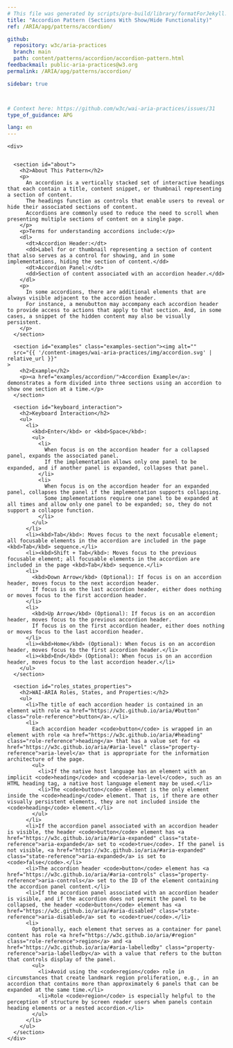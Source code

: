 ```yaml
---
# This file was generated by scripts/pre-build/library/formatForJekyll.js
title: "Accordion Pattern (Sections With Show/Hide Functionality)"
ref: /ARIA/apg/patterns/accordion/

github:
  repository: w3c/aria-practices
  branch: main
  path: content/patterns/accordion/accordion-pattern.html
feedbackmail: public-aria-practices@w3.org
permalink: /ARIA/apg/patterns/accordion/

sidebar: true



# Context here: https://github.com/w3c/wai-aria-practices/issues/31
type_of_guidance: APG

lang: en
---
```

<meta charset="UTF-8" />
<meta name="viewport" content="width=device-width, initial-scale=1.0" />
<title>Accordion Pattern</title>

<script src="{{ '/content-assets/wai-aria-practices/shared/js/highlight.pack.js' | relative_url }}"></script>
<script src="{{ '/content-assets/wai-aria-practices/shared/js/app.js' | relative_url }}"></script>



<link 
  rel="stylesheet"
  href="{{ '/content-assets/wai-aria-practices/styles.css' | relative_url }}"
>
<!-- Code highlighting styles -->
<link 
  rel="stylesheet"
  href="{{ '/content-assets/wai-aria-practices/shared/css/github.css' | relative_url }}"
>

<script>
const addBodyClass = undefined;
const enableSidebar = true;
if (addBodyClass) document.body.classList.add(addBodyClass);
if (enableSidebar) document.body.classList.add('has-sidebar');
</script>
    

<script>
    const parentPage = window.location.pathname.match(
      /\/(patterns|practices)\//
    )?.[1];
    if (parentPage) {
      const parentHref = 'a[href*="' + parentPage + '"]';
      document.querySelector(parentHref).classList.add('active');
    }
  </script>
<div>

    <div>
      

      <section id="about">
        <h2>About This Pattern</h2>
        <p>
          An accordion is a vertically stacked set of interactive headings that each contain a title, content snippet, or thumbnail representing a section of content.
          The headings function as controls that enable users to reveal or hide their associated sections of content.
          Accordions are commonly used to reduce the need to scroll when presenting multiple sections of content on a single page.
        </p>
        <p>Terms for understanding accordions include:</p>
        <dl>
          <dt>Accordion Header:</dt>
          <dd>Label for or thumbnail representing a section of content that also serves as a control for showing, and in some implementations, hiding the section of content.</dd>
          <dt>Accordion Panel:</dt>
          <dd>Section of content associated with an accordion header.</dd>
        </dl>
        <p>
          In some accordions, there are additional elements that are always visible adjacent to the accordion header.
          For instance, a menubutton may accompany each accordion header to provide access to actions that apply to that section. And, in some cases, a snippet of the hidden content may also be visually persistent.
        </p>
      </section>

      <section id="examples" class="examples-section"><img alt="" 
      src="{{ '/content-images/wai-aria-practices/img/accordion.svg' | relative_url }}"
    >
        <h2>Example</h2>
        <p><a href="examples/accordion/">Accordion Example</a>: demonstrates a form divided into three sections using an accordion to show one section at a time.</p>
      </section>

      <section id="keyboard_interaction">
        <h2>Keyboard Interaction</h2>
        <ul>
          <li>
            <kbd>Enter</kbd> or <kbd>Space</kbd>:
            <ul>
              <li>
                When focus is on the accordion header for a collapsed panel, expands the associated panel.
                If the implementation allows only one panel to be expanded, and if another panel is expanded, collapses that panel.
              </li>
              <li>
                When focus is on the accordion header for an expanded panel, collapses the panel if the implementation supports collapsing.
                Some implementations require one panel to be expanded at all times and allow only one panel to be expanded; so, they do not support a collapse function.
              </li>
            </ul>
          </li>
          <li><kbd>Tab</kbd>: Moves focus to the next focusable element; all focusable elements in the accordion are included in the page <kbd>Tab</kbd> sequence.</li>
          <li><kbd>Shift + Tab</kbd>: Moves focus to the previous focusable element; all focusable elements in the accordion are included in the page <kbd>Tab</kbd> sequence.</li>
          <li>
            <kbd>Down Arrow</kbd> (Optional): If focus is on an accordion header, moves focus to the next accordion header.
            If focus is on the last accordion header, either does nothing or moves focus to the first accordion header.
          </li>
          <li>
            <kbd>Up Arrow</kbd> (Optional): If focus is on an accordion header, moves focus to the previous accordion header.
            If focus is on the first accordion header, either does nothing or moves focus to the last accordion header.
          </li>
          <li><kbd>Home</kbd> (Optional): When focus is on an accordion header, moves focus to the first accordion header.</li>
          <li><kbd>End</kbd> (Optional): When focus is on an accordion header, moves focus to the last accordion header.</li>
        </ul>
      </section>

      <section id="roles_states_properties">
        <h2>WAI-ARIA Roles, States, and Properties:</h2>
        <ul>
          <li>The title of each accordion header is contained in an element with role <a href="https://w3c.github.io/aria/#button" class="role-reference">button</a>.</li>
          <li>
            Each accordion header <code>button</code> is wrapped in an element with role <a href="https://w3c.github.io/aria/#heading" class="role-reference">heading</a> that has a value set for <a href="https://w3c.github.io/aria/#aria-level" class="property-reference">aria-level</a> that is appropriate for the information architecture of the page.
            <ul>
              <li>If the native host language has an element with an implicit <code>heading</code> and <code>aria-level</code>, such as an HTML heading tag, a native host language element may be used.</li>
              <li>The <code>button</code> element is the only element inside the <code>heading</code> element. That is, if there are other visually persistent elements, they are not included inside the <code>heading</code> element.</li>
            </ul>
          </li>
          <li>If the accordion panel associated with an accordion header is visible, the header <code>button</code> element has <a href="https://w3c.github.io/aria/#aria-expanded" class="state-reference">aria-expanded</a> set to <code>true</code>. If the panel is not visible, <a href="https://w3c.github.io/aria/#aria-expanded" class="state-reference">aria-expanded</a> is set to <code>false</code>.</li>
          <li>The accordion header <code>button</code> element has <a href="https://w3c.github.io/aria/#aria-controls" class="property-reference">aria-controls</a> set to the ID of the element containing the accordion panel content.</li>
          <li>If the accordion panel associated with an accordion header is visible, and if the accordion does not permit the panel to be collapsed, the header <code>button</code> element has <a href="https://w3c.github.io/aria/#aria-disabled" class="state-reference">aria-disabled</a> set to <code>true</code>.</li>
          <li>
            Optionally, each element that serves as a container for panel content has role <a href="https://w3c.github.io/aria/#region" class="role-reference">region</a> and <a href="https://w3c.github.io/aria/#aria-labelledby" class="property-reference">aria-labelledby</a> with a value that refers to the button that controls display of the panel.
            <ul>
              <li>Avoid using the <code>region</code> role in circumstances that create landmark region proliferation, e.g., in an accordion that contains more than approximately 6 panels that can be expanded at the same time.</li>
              <li>Role <code>region</code> is especially helpful to the perception of structure by screen reader users when panels contain heading elements or a nested accordion.</li>
            </ul>
          </li>
        </ul>
      </section>
    </div>
  
</div>
<script 
  src="{{ '/content-assets/wai-aria-practices/shared/js/skipto.js' | relative_url }}"
></script>
